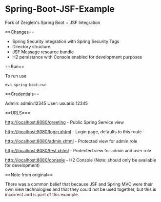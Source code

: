 Spring-Boot-JSF-Example
=======================

Fork of Zergleb's Spring Boot + JSF Integration

==Changes==

- Spring Security integration with Spring Security Tags
- Directory structure
- JSF Message resource bundle
- H2 persistance with Console enabled for development purposes

==Run==

To run use 

```
mvn spring-boot:run
```

==Credentials==

Admin: admin:12345
User: usuario:12345

==URLS===

[http://localhost:8080/greeting](http://localhost:8080/greeting) - Public Spring Service view

[http://localhost:8080/login.xhtml](http://localhost:8080/login.xhtml) - Login page, defaults to this route

[http://localhost:8080/admin.xhtml](http://localhost:8080/admin.xhtml) - Protected view for admin role

[http://localhost:8080/test.xhtml](http://localhost:8080/test.xhtml) - Protected view for admin and user role

[http://localhost:8080/console](http://localhost:8080/console) - H2 Console (Note: should only be available for development)

==Note from original==

There was a common belief that because JSF and Spring MVC were their own view technologies and that they could not be used together, but this is incorrect and is part of this example.

